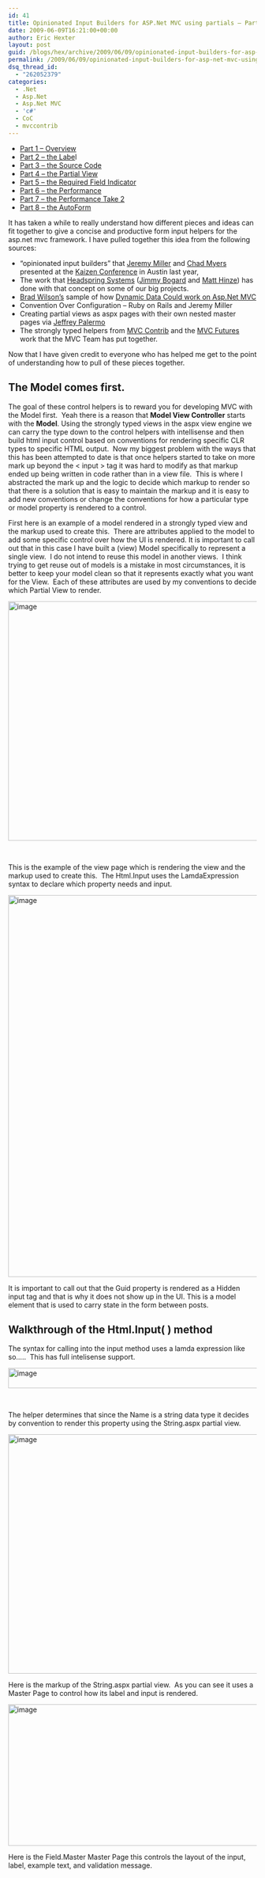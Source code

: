 ```yaml
---
id: 41
title: Opinionated Input Builders for ASP.Net MVC using partials – Part 1
date: 2009-06-09T16:21:00+00:00
author: Eric Hexter
layout: post
guid: /blogs/hex/archive/2009/06/09/opinionated-input-builders-for-asp-net-mvc-using-partials-part-i.aspx
permalink: /2009/06/09/opinionated-input-builders-for-asp-net-mvc-using-partials-part-i/
dsq_thread_id:
  - "262052379"
categories:
  - .Net
  - Asp.Net
  - Asp.Net MVC
  - 'c#'
  - CoC
  - mvccontrib
---
```

</p> 

  * <a target="_blank" href="/blogs/hex/archive/2009/06/09/opinionated-input-builders-for-asp-net-mvc-using-partials-part-i.aspx">Part 1 &ndash; Overview</a> 
  * <a target="_blank" href="/blogs/hex/archive/2009/06/09/opinionated-input-builders-for-asp-net-mvc-part-2-html-layout-for-the-label.aspx">Part 2 &ndash; the Labe</a>l 
  * <a target="_blank" href="/blogs/hex/archive/2009/06/10/opinionated-input-builders-for-asp-net-mvc-part-3-the-source-code.aspx">Part 3 &ndash; the Source Code</a> 
  * <a target="_blank" href="/blogs/hex/archive/2009/06/10/opinionated-input-builders-for-asp-net-mvc-part-3-the-partial-view-inputs.aspx">Part 4 &ndash; the Partial View</a> 
  * <a target="_blank" href="/blogs/hex/archive/2009/06/10/opinionated-input-builders-for-asp-net-mvc-part-5-the-required-input.aspx">Part 5 &ndash; the Required Field Indicator</a>&nbsp; 
  * <a target="_blank" href="/blogs/hex/archive/2009/06/13/opinionated-input-builders-part-6-performance-of-the-builders.aspx">Part 6 &ndash; the Performance</a> 
  * <a target="_blank" href="/blogs/hex/archive/2009/06/14/opinionated-input-builders-part-7-more-on-performance-take-2.aspx">Part 7 &ndash; the Performance Take 2</a>
  * <a target="_blank" href="/blogs/hex/archive/2009/06/17/opinionated-input-builders-part-8-the-auto-form.aspx">Part 8 &ndash; the AutoForm</a>

It has taken a while to really understand how different pieces and ideas can fit together to give a concise and productive form input helpers for the asp.net mvc framework. I have pulled together this idea from the following sources:

  * &ldquo;opinionated input builders&rdquo; that <a target="_blank" href="http://codebetter.com/blogs/jeremy.miller/">Jeremy Miller</a> and <a target="_blank" href="/blogs/chad_myers/">Chad Myers</a> presented at the <a target="_blank" href="http://www.kaizenconf.com/">Kaizen Conference</a> in Austin last year, 
  * The work that <a target="_blank" href="http://www.headspringsystems.com">Headspring Systems</a> (<a target="_blank" href="/blogs/jimmy_bogard/default.aspx">Jimmy Bogard</a> and <a target="_blank" href="http://mhinze.com/">Matt Hinze</a>) has done with that concept on some of our big projects. 
  * <a target="_blank" href="http://bradwilson.typepad.com/">Brad Wilson&rsquo;s</a> sample of how <a target="_blank" href="http://aspnet.codeplex.com/Release/ProjectReleases.aspx?ReleaseId=18803">Dynamic Data Could work on Asp.Net MVC</a> 
  * Convention Over Configuration &ndash; Ruby on Rails and Jeremy Miller 
  * Creating partial views as aspx pages with their own nested master pages via <a target="_blank" href="http://www.jeffreypalermo.com">Jeffrey Palermo</a> 
  * The strongly typed helpers from <a target="_blank" href="http://www.mvccontrib.org">MVC Contrib</a> and the <a target="_blank" href="http://aspnet.codeplex.com/Release/ProjectReleases.aspx?ReleaseId=24471">MVC Futures</a> work that the MVC Team has put together. 

Now that I have given credit to everyone who has helped me get to the point of understanding how to pull of these pieces together.&nbsp;&nbsp; 

## The Model comes first.

The goal of these control helpers is to reward you for developing MVC with the Model first.&nbsp; Yeah there is a reason that **Model View Controller** starts with the **Model**. Using the strongly typed views in the aspx view engine we can carry the type down to the control helpers with intellisense and then build html input control based on conventions for rendering specific CLR types to specific HTML output.&nbsp; Now my biggest problem with the ways that this has been attempted to date is that once helpers started to take on more mark up beyond the < input > tag it was hard to modify as that markup ended up being written in code rather than in a view file.&nbsp; This is where I abstracted the mark up and the logic to decide which markup to render so that there is a solution that is easy to maintain the markup and it is easy to add new conventions or change the conventions for how a particular type or model property is rendered to a control.

First here is an example of a model rendered in a strongly typed view and the markup used to create this.&nbsp; There are attributes applied to the model to add some specific control over how the UI is rendered. It is important to call out that in this case I have built a (view) Model specifically to represent a single view.&nbsp; I do not intend to reuse this model in another views.&nbsp; I think trying to get reuse out of models is a mistake in most circumstances, it is better to keep your model clean so that it represents exactly what you want for the View.&nbsp; Each of these attributes are used by my conventions to decide which Partial View to render.

[<img height="484" width="585" src="//lostechies.com/erichexter/files/2011/03/image9_thumb_48FDEDE2.png" alt="image" border="0" style="border-right-width: 0px;border-top-width: 0px;border-bottom-width: 0px;border-left-width: 0px" />](//lostechies.com/erichexter/files/2011/03/image9_23E0A376.png) 

&nbsp;

This is the example of the view page which is rendering the view and the markup used to create this.&nbsp; The Html.Input uses the LamdaExpression syntax to declare which property needs and input.&nbsp; 

[<img height="772" width="886" src="//lostechies.com/erichexter/files/2011/03/image_thumb_24A8E393.png" alt="image" border="0" style="border-right-width: 0px;border-top-width: 0px;border-bottom-width: 0px;border-left-width: 0px" />](//lostechies.com/erichexter/files/2011/03/image_0D5DDF22.png) 

It is important to call out that the Guid property is rendered as a Hidden input tag and that is why it does not show up in the UI. This is a model element that is used to carry state in the form between posts.

## Walkthrough of the Html.Input( ) method

The syntax for calling into the input method uses a lamda expression like so&hellip;..&nbsp; This has full intelisense support. 

[<img height="41" width="566" src="//lostechies.com/erichexter/files/2011/03/image_thumb_2C70D635.png" alt="image" border="0" style="border-right-width: 0px;border-top-width: 0px;border-bottom-width: 0px;border-left-width: 0px" />](//lostechies.com/erichexter/files/2011/03/image_53AB1F6A.png) 

&nbsp;

The helper determines that since the Name is a string data type it decides by convention to render this property using the String.aspx partial view. 

[<img height="484" width="566" src="//lostechies.com/erichexter/files/2011/03/image_thumb_473CFC41.png" alt="image" border="0" style="border-right-width: 0px;border-top-width: 0px;border-bottom-width: 0px;border-left-width: 0px" />](//lostechies.com/erichexter/files/2011/03/image_00C00C39.png) 

Here is the markup of the String.aspx partial view.&nbsp; As you can see it uses a Master Page to control how its label and input is rendered.

[<img height="286" width="1028" src="//lostechies.com/erichexter/files/2011/03/image_thumb_470D4C81.png" alt="image" border="0" style="border-right-width: 0px;border-top-width: 0px;border-bottom-width: 0px;border-left-width: 0px" />](//lostechies.com/erichexter/files/2011/03/image_5D4367D3.png) 

Here is the Field.Master Master Page this controls the layout of the input, label, example text, and validation message. 

&nbsp;

&nbsp;

&nbsp;

&nbsp;

&nbsp;

&nbsp;

[<img height="427" width="1036" src="//lostechies.com/erichexter/files/2011/03/image_thumb_712CD49C.png" alt="image" border="0" style="border-right-width: 0px;border-top-width: 0px;border-bottom-width: 0px;border-left-width: 0px" />](//lostechies.com/erichexter/files/2011/03/image_2BF47D73.png)

Follow me on RSS and Twitter
  
<a href="https://twitter.com/ehexter" style="float:left;valign:top" class="twitter-follow-button" data-show-count="false" data-size="large">Follow @ehexter</a><a style="float:left" href="http://feeds.feedburner.com/EricHexter" title="Subscribe to my feed" rel="alternate" type="application/rss+xml"><img src="http://www.feedburner.com/fb/images/pub/feed-icon32x32.png" alt="" style="border:0;padding-right:10px" /></a>